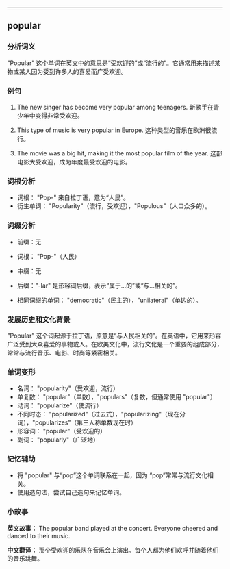 
---------------
## popular
### 分析词义
"Popular" 这个单词在英文中的意思是“受欢迎的”或“流行的”。它通常用来描述某物或某人因为受到许多人的喜爱而广受欢迎。

### 例句
1. The new singer has become very popular among teenagers.
   新歌手在青少年中变得非常受欢迎。

2. This type of music is very popular in Europe.
   这种类型的音乐在欧洲很流行。

3. The movie was a big hit, making it the most popular film of the year.
   这部电影大受欢迎，成为年度最受欢迎的电影。

### 词根分析
- 词根： "Pop-" 来自拉丁语，意为“人民”。
- 衍生单词： "Popularity"（流行，受欢迎），"Populous"（人口众多的）。

### 词缀分析
- 前缀：无
- 词根： "Pop-"（人民）
- 中缀：无
- 后缀："-lar" 是形容词后缀，表示“属于...的”或“与...相关的”。

- 相同词缀的单词： "democratic"（民主的），"unilateral"（单边的）。

### 发展历史和文化背景
"Popular" 这个词起源于拉丁语，原意是“与人民相关的”。在英语中，它用来形容广泛受到大众喜爱的事物或人。在欧美文化中，流行文化是一个重要的组成部分，常常与流行音乐、电影、时尚等紧密相关。

### 单词变形
- 名词： "popularity"（受欢迎，流行）
- 单复数： "popular"（单数），"populars"（复数，但通常使用 "popular"）
- 动词： "popularize"（使流行）
- 不同时态： "popularized"（过去式），"popularizing"（现在分词），"popularizes"（第三人称单数现在时）
- 形容词： "popular"（受欢迎的）
- 副词： "popularly"（广泛地）

### 记忆辅助
- 将 "popular" 与“pop”这个单词联系在一起，因为 “pop”常常与流行文化相关。
- 使用造句法，尝试自己造句来记忆单词。

### 小故事
**英文故事：**
The popular band played at the concert. Everyone cheered and danced to their music.

**中文翻译：**
那个受欢迎的乐队在音乐会上演出。每个人都为他们欢呼并随着他们的音乐跳舞。


